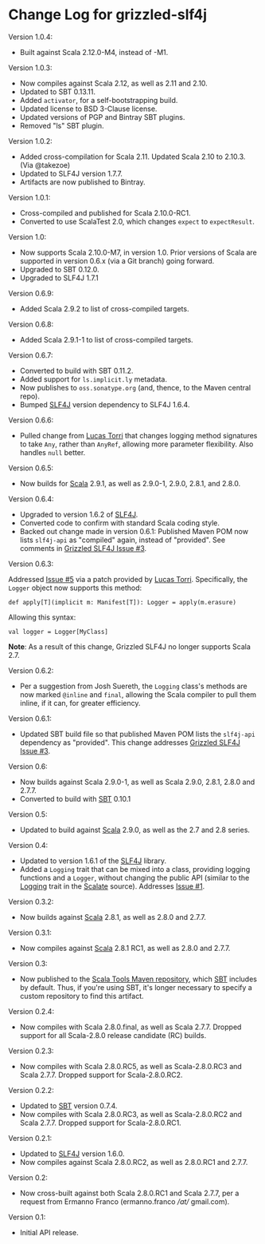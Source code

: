# Change Log for grizzled-slf4j

Version 1.0.4:

* Built against Scala 2.12.0-M4, instead of -M1.

Version 1.0.3:

* Now compiles against Scala 2.12, as well as 2.11 and 2.10.
* Updated to SBT 0.13.11.
* Added `activator`, for a self-bootstrapping build.
* Updated license to BSD 3-Clause license.
* Updated versions of PGP and Bintray SBT plugins.
* Removed "ls" SBT plugin.

Version 1.0.2:

* Added cross-compilation for Scala 2.11. Updated Scala 2.10 to 2.10.3.
  (Via @takezoe)
* Updated to SLF4J version 1.7.7.
* Artifacts are now published to Bintray.

Version 1.0.1:

* Cross-compiled and published for Scala 2.10.0-RC1.
* Converted to use ScalaTest 2.0, which changes `expect` to `expectResult`.

Version 1.0:

* Now supports Scala 2.10.0-M7, in version 1.0. Prior versions of Scala
  are supported in version 0.6.x (via a Git branch) going forward.
* Upgraded to SBT 0.12.0.
* Upgraded to SLF4J 1.7.1

Version 0.6.9:

* Added Scala 2.9.2 to list of cross-compiled targets.

Version 0.6.8:

* Added Scala 2.9.1-1 to list of cross-compiled targets.

Version 0.6.7:

* Converted to build with SBT 0.11.2.
* Added support for `ls.implicit.ly` metadata.
* Now publishes to `oss.sonatype.org` (and, thence, to the Maven central repo).
* Bumped [SLF4J][] version dependency to SLF4J 1.6.4.

Version 0.6.6:

* Pulled change from [Lucas Torri][] that changes logging method signatures
  to take `Any`, rather than `AnyRef`, allowing more parameter flexibility.
  Also handles `null` better.
  
  [Lucas Torri]: https://github.com/lucastorri

Version 0.6.5:

* Now builds for [Scala][] 2.9.1, as well as 2.9.0-1, 2.9.0, 2.8.1, and 2.8.0.

[Scala]: http://www.scala-lang.org/

Version 0.6.4:

* Upgraded to version 1.6.2 of [SLF4J][].
* Converted code to confirm with standard Scala coding style.
* Backed out change made in version 0.6.1: Published Maven POM now lists
  `slf4j-api` as "compiled" again, instead of "provided". See comments
  in [Grizzled SLF4J Issue #3][].

[SLF4J]: http://slf4j.org/

Version 0.6.3:

Addressed [Issue #5][] via a patch provided by [Lucas Torri][]. Specifically,
the `Logger` object now supports this method:

    def apply[T](implicit m: Manifest[T]): Logger = apply(m.erasure)

Allowing this syntax:

    val logger = Logger[MyClass]

**Note**: As a result of this change, Grizzled SLF4J no longer supports
Scala 2.7.

[Lucas Torri]: https://github.com/lucastorri
[Issue #5]: https://github.com/bmc/grizzled-slf4j/issues/5

Version 0.6.2:

* Per a suggestion from Josh Suereth, the `Logging` class's methods are
  now marked `@inline` and `final`, allowing the Scala compiler to pull them
  inline, if it can, for greater efficiency.

Version 0.6.1:

* Updated SBT build file so that published Maven POM lists the `slf4j-api`
  dependency as "provided". This change addresses
  [Grizzled SLF4J Issue #3][].

[Grizzled SLF4J Issue #3]: https://github.com/bmc/grizzled-slf4j/issues/3

Version 0.6:

* Now builds against Scala 2.9.0-1, as well as Scala 2.9.0, 2.8.1, 2.8.0 and 2.7.7.
* Converted to build with [SBT][] 0.10.1

Version 0.5:

* Updated to build against [Scala][] 2.9.0, as well as the 2.7 and 2.8 series.

[Scala]: http://www.scala-lang.org/
[SLF4J]: http://www.slf4j.org/

Version 0.4:

* Updated to version 1.6.1 of the [SLF4J][] library.
* Added a `Logging` trait that can be mixed into a class, providing logging
  functions and a `Logger`, without changing the public API (similar to the
  [Logging][scalate-logging] trait in the [Scalate][] source). Addresses
  [Issue #1][issue-1].

[Scala]: http://www.scala-lang.org/
[SLF4J]: http://www.slf4j.org/
[scalate-logging]: https://github.com/scalate/scalate/blob/master/scalate-util/src/main/scala/org/fusesource/scalate/util/Logging.scala
[scalate]: http://scalate.fusesource.org/
[issue-1]: https://github.com/bmc/grizzled-slf4j/issues#issue/1

Version 0.3.2:

* Now builds against [Scala][] 2.8.1, as well as 2.8.0 and 2.7.7.

[Scala]: http://www.scala-lang.org/

Version 0.3.1:

* Now compiles against [Scala][] 2.8.1 RC1, as well as 2.8.0 and 2.7.7.

[Scala]: http://www.scala-lang.org/

Version 0.3:

* Now published to the [Scala Tools Maven repository][], which [SBT][]
  includes by default. Thus, if you're using SBT, it's longer necessary to
  specify a custom repository to find this artifact.

[Scala Tools Maven Repository]: http://www.scala-tools.org/repo-releases/
[SBT]: http://code.google.com/p/simple-build-tool/
[Scala]: http://www.scala-lang.org/

Version 0.2.4:

* Now compiles with Scala 2.8.0.final, as well as Scala 2.7.7. 
  Dropped support for all Scala-2.8.0 release candidate (RC) builds.

[SBT]: http://code.google.com/p/simple-build-tool/

Version 0.2.3:

* Now compiles with Scala 2.8.0.RC5, as well as Scala-2.8.0.RC3 and
  Scala 2.7.7. Dropped support for Scala-2.8.0.RC2.

[SBT]: http://code.google.com/p/simple-build-tool/

Version 0.2.2:

* Updated to [SBT][] version 0.7.4.
* Now compiles with Scala 2.8.0.RC3, as well as Scala-2.8.0.RC2 and
  Scala 2.7.7. Dropped support for Scala-2.8.0.RC1.

[SBT]: http://code.google.com/p/simple-build-tool/

Version 0.2.1:

* Updated to [SLF4J][] version 1.6.0.
* Now compiles against Scala 2.8.0.RC2, as well as 2.8.0.RC1 and 2.7.7.

[SLF4J]: http://slf4j.org/

Version 0.2:

* Now cross-built against both Scala 2.8.0.RC1 and Scala 2.7.7, per a
  request from Ermanno Franco (ermanno.franco */at/* gmail.com).

Version 0.1:

* Initial API release.
